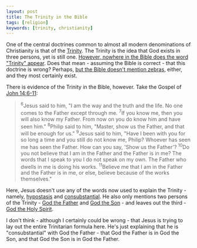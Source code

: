 ```yaml
---
layout: post
title: The Trinity in the Bible
tags: [religion]
keywords: [trinity, christianity]
---
```


One of the central doctrines common to almost all modern denominations of Christianity is that of the [Trinity](https://en.wikipedia.org/wiki/Trinity). The Trinity is the idea that God exists in three persons, yet is still one. [However, nowhere in the Bible does the word "Trinity" appear](https://www.biblegateway.com/quicksearch/?quicksearch=trinity&qs_version=NABRE). Does that mean - assuming the Bible is correct - that this doctrine is wrong? Perhaps, [but the Bible doesn't mention zebras](https://www.biblegateway.com/quicksearch/?quicksearch=zebra&qs_version=NABRE), either, and they most certainly exist.

There is evidence of the Trinity in the Bible, however. Take the Gospel of [John 14:6-11](https://www.biblegateway.com/passage/?search=john+14%3A6-11&version=NABRE):

> <sup>6</sup>Jesus said to him, "I am the way and the truth and the life. No one comes to the Father except through me. <sup>7</sup>If you know me, then you will also know my Father. From now on you do know him and have seen him." <sup>8</sup>Philip said to him, "Master, show us the Father, and that will be enough for us." <sup>9</sup>Jesus said to him, "Have I been with you for so long a time and you still do not know me, Philip? Whoever has seen me has seen the Father. How can you say, 'Show us the Father'? <sup>10</sup>Do you not believe that I am in the Father and the Father is in me? The words that I speak to you I do not speak on my own. The Father who dwells in me is doing his works. <sup>11</sup>Believe me that I am in the Father and the Father is in me, or else, believe because of the works themselves."

Here, Jesus doesn't use any of the words now used to explain the Trinity - namely, [hypostasis](https://en.wikipedia.org/wiki/Hypostasis_%28philosophy_and_religion%29) and [consubstantial](https://en.wikipedia.org/wiki/Consubstantiality). He also only mentions two persons of the Trinity - [God the Father](https://en.wikipedia.org/wiki/God_the_Father) and [God the Son](https://en.wikipedia.org/wiki/God_the_Son) - and leaves out the third - [God the Holy Spirit](https://en.wikipedia.org/wiki/Holy_Spirit_%28Christianity%29).

I don't think - although I certainly could be wrong - that Jesus is trying to lay out the entire Trinitarian formula here. He's just explaining that he is "consubstantial" with God the Father - that God the Father is in God the Son, and that God the Son is in God the Father.
